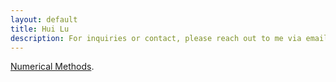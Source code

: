```yaml
---
layout: default
title: Hui Lu
description: For inquiries or contact, please reach out to me via email at pentatracy5 at bupt dot cn
---
```


[Numerical Methods](./numerical_methods/index.html).
